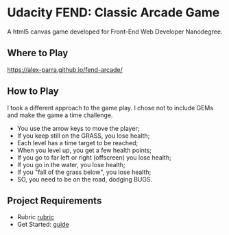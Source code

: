 # Udacity FEND: Classic Arcade Game
A html5 canvas game developed for Front-End Web Developer Nanodegree.

## Where to Play
https://alex-parra.github.io/fend-arcade/

## How to Play
I took a different approach to the game play. I chose not to include GEMs and make the game a time challenge.
- You use the arrow keys to move the player;
- If you keep still on the GRASS, you lose health;
- Each level has a time target to be reached;
- When you level up, you get a few health points;
- If you go to far left or right (offscreen) you lose health;
- If you go in the water, you lose health;
- If you "fall of the grass below", you lose health;
- SO, you need to be on the road, dodging BUGS.

## Project Requirements
- Rubric [rubric](https://review.udacity.com/#!/projects/2696458597/rubric)
- Get Started: [guide](https://docs.google.com/document/d/1v01aScPjSWCCWQLIpFqvg3-vXLH2e8_SZQKC8jNO0Dc/pub?embedded=true)

